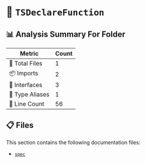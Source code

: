# 📁 `TSDeclareFunction`

## 📊 Analysis Summary For Folder

| Metric | Count |
|--------|-------|
| 📁 Total Files | 1 |
| 📦 Imports | 2 |
| 📐 Interfaces | 3 |
| 📑 Type Aliases | 1 |
| 🔢 Line Count | 56 |


## 📋 Files

This section contains the following documentation files:

- [`spec`](./spec.md)